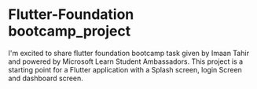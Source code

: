 # Flutter-Foundation bootcamp_project
I'm excited to share flutter foundation bootcamp task given by Imaan Tahir and powered by Microsoft Learn Student Ambassadors.
This project is a starting point for a Flutter application with a Splash screen, login Screen and dashboard screen. 

